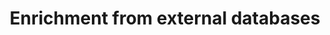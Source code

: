 ---
title: Enrichment from external databases
summary: >
    We use outside databases to enhance the OpenSanctions dataset with more
    detail. 
---
